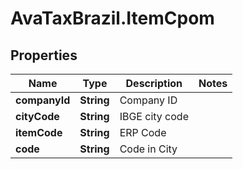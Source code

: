 # AvaTaxBrazil.ItemCpom

## Properties
Name | Type | Description | Notes
------------ | ------------- | ------------- | -------------
**companyId** | **String** | Company ID | 
**cityCode** | **String** | IBGE city code | 
**itemCode** | **String** | ERP Code | 
**code** | **String** | Code in City | 


